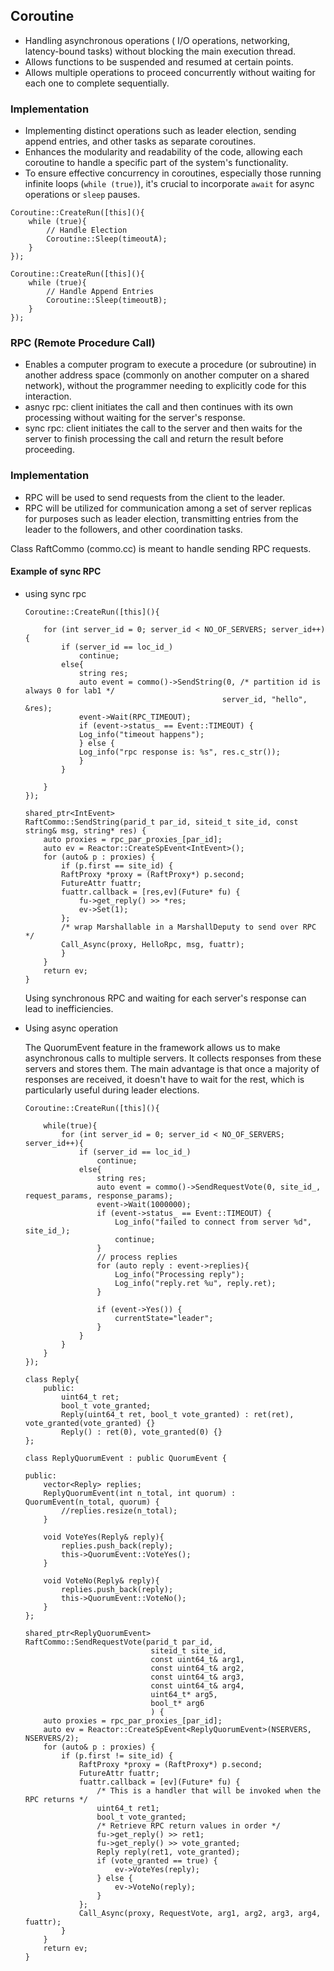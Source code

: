 
## Coroutine
- Handling asynchronous operations ( I/O operations, networking, latency-bound tasks) without blocking the main execution thread.
- Allows functions to be suspended and resumed at certain points.
- Allows multiple operations to proceed concurrently without waiting for each one to complete sequentially.


### Implementation 
- Implementing distinct operations such as leader election, sending append entries, and other tasks as separate coroutines.
- Enhances the modularity and readability of the code, allowing each coroutine to handle a specific part of the system's functionality.
- To ensure effective concurrency in coroutines, especially those running infinite loops (`while (true)`), it's crucial to incorporate `await` for async operations or `sleep` pauses. 

```
Coroutine::CreateRun([this](){
    while (true){
        // Handle Election        
        Coroutine::Sleep(timeoutA);
    }
});

Coroutine::CreateRun([this](){
    while (true){
        // Handle Append Entries        
        Coroutine::Sleep(timeoutB);
    }
});
```

### RPC (Remote Procedure Call)

- Enables a computer program to execute a procedure (or subroutine) in another address space (commonly on another computer on a shared network), without the programmer needing to explicitly code for this interaction.
- asnyc rpc: client initiates the call and then continues with its own processing without waiting for the server's response.
- sync rpc:  client initiates the call to the server and then waits for the server to finish processing the call and return the result before proceeding. 

### Implementation

- RPC will be used to send requests from the client to the leader.
- RPC will be utilized for communication among a set of server replicas for purposes such as leader election, transmitting entries from the leader to the followers, and other coordination tasks.

Class RaftCommo (commo.cc) is meant to handle sending RPC requests.

#### Example of sync RPC

- using sync rpc
    ```
    Coroutine::CreateRun([this](){

        for (int server_id = 0; server_id < NO_OF_SERVERS; server_id++){
            if (server_id == loc_id_)
                continue;
            else{
                string res;
                auto event = commo()->SendString(0, /* partition id is always 0 for lab1 */
                                                server_id, "hello", &res);
                event->Wait(RPC_TIMEOUT); 
                if (event->status_ == Event::TIMEOUT) {
                Log_info("timeout happens");
                } else {
                Log_info("rpc response is: %s", res.c_str()); 
                }
            }

        }
    });
    ```

    ```
    shared_ptr<IntEvent> 
    RaftCommo::SendString(parid_t par_id, siteid_t site_id, const string& msg, string* res) {
        auto proxies = rpc_par_proxies_[par_id];
        auto ev = Reactor::CreateSpEvent<IntEvent>();
        for (auto& p : proxies) {
            if (p.first == site_id) {
            RaftProxy *proxy = (RaftProxy*) p.second;
            FutureAttr fuattr;
            fuattr.callback = [res,ev](Future* fu) {
                fu->get_reply() >> *res;
                ev->Set(1);
            };
            /* wrap Marshallable in a MarshallDeputy to send over RPC */
            Call_Async(proxy, HelloRpc, msg, fuattr);
            }
        }
        return ev;
    }
    ```

    Using synchronous RPC and waiting for each server's response can lead to inefficiencies. 

- Using async operation


    The QuorumEvent feature in the framework allows us to make asynchronous calls to multiple servers. It collects responses from these servers and stores them. The main advantage is that once a majority of responses are received, it doesn't have to wait for the rest, which is particularly useful during leader elections.

    ```
    Coroutine::CreateRun([this](){

        while(true){
            for (int server_id = 0; server_id < NO_OF_SERVERS; server_id++){
                if (server_id == loc_id_)
                    continue;
                else{
                    string res;
                    auto event = commo()->SendRequestVote(0, site_id_, request_params, response_params);
                    event->Wait(1000000);
                    if (event->status_ == Event::TIMEOUT) {
                        Log_info("failed to connect from server %d", site_id_);
                        continue;
                    }
                    // process replies
                    for (auto reply : event->replies){
                        Log_info("Processing reply");
                        Log_info("reply.ret %u", reply.ret);
                    }

                    if (event->Yes()) {
                        currentState="leader";
                    } 
                }
            }
        }
    });

    ```
    ```
    class Reply{
        public:
            uint64_t ret;
            bool_t vote_granted;
            Reply(uint64_t ret, bool_t vote_granted) : ret(ret), vote_granted(vote_granted) {}
            Reply() : ret(0), vote_granted(0) {}
    };

    class ReplyQuorumEvent : public QuorumEvent {

    public:
        vector<Reply> replies;
        ReplyQuorumEvent(int n_total, int quorum) : QuorumEvent(n_total, quorum) {
            //replies.resize(n_total);
        }

        void VoteYes(Reply& reply){
            replies.push_back(reply);
            this->QuorumEvent::VoteYes();
        }
        
        void VoteNo(Reply& reply){
            replies.push_back(reply);
            this->QuorumEvent::VoteNo();
        }
    };
    ```

    ```
    shared_ptr<ReplyQuorumEvent> 
    RaftCommo::SendRequestVote(parid_t par_id,
                                siteid_t site_id,
                                const uint64_t& arg1,
                                const uint64_t& arg2,
                                const uint64_t& arg3,
                                const uint64_t& arg4,
                                uint64_t* arg5,
                                bool_t* arg6
                                ) {
        auto proxies = rpc_par_proxies_[par_id];
        auto ev = Reactor::CreateSpEvent<ReplyQuorumEvent>(NSERVERS, NSERVERS/2);
        for (auto& p : proxies) {
            if (p.first != site_id) {
                RaftProxy *proxy = (RaftProxy*) p.second;
                FutureAttr fuattr;
                fuattr.callback = [ev](Future* fu) {
                    /* This is a handler that will be invoked when the RPC returns */
                    uint64_t ret1;
                    bool_t vote_granted;
                    /* Retrieve RPC return values in order */
                    fu->get_reply() >> ret1;
                    fu->get_reply() >> vote_granted;
                    Reply reply(ret1, vote_granted);
                    if (vote_granted == true) {
                        ev->VoteYes(reply);
                    } else {
                        ev->VoteNo(reply);
                    }
                };
                Call_Async(proxy, RequestVote, arg1, arg2, arg3, arg4, fuattr);
            }
        }
        return ev;
    }

    ```